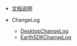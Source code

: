 - [文档说明](docprofile.md)

- ChangeLog
  - [DesktopChangeLog](changelog/desktopchangelog.md)
  - [EarthSDKChangeLog](changelog/changelog.md)